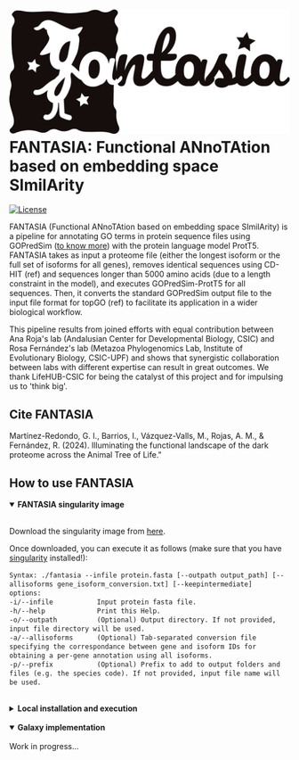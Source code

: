 # ![](Figures/FANTASIA_logo.png) FANTASIA: Functional ANnoTAtion based on embedding space SImilArity

[![License](https://img.shields.io/badge/license-GPLv3-blue.svg)](http://www.gnu.org/licenses/gpl.html)

FANTASIA (Functional ANnoTAtion based on embedding space SImilArity) is a pipeline for annotating GO terms in protein sequence files using GOPredSim ([to know more](https://github.com/Rostlab/goPredSim)) with the protein language model ProtT5. FANTASIA takes as input a proteome file (either the longest isoform or the full set of isoforms for all genes), removes identical sequences using CD-HIT (ref) and sequences longer than 5000 amino acids (due to a length constraint in the model), and executes GOPredSim-ProtT5 for all sequences. Then, it converts the standard GOPredSim output file to the input file format for topGO (ref) to facilitate its application in a wider biological workflow.

This pipeline results from joined efforts with equal contribution between Ana Roja's lab (Andalusian Center for Developmental Biology, CSIC) and Rosa Fernández's lab (Metazoa Phylogenomics Lab, Institute of Evolutionary Biology, CSIC-UPF) and shows that synergistic collaboration between labs with different expertise can result in great outcomes. We thank LifeHUB-CSIC for being the catalyst of this project and for impulsing us to 'think big'.

## Cite FANTASIA
Martínez-Redondo, G. I., Barrios, I., Vázquez-Valls, M., Rojas, A. M., & Fernández, R. (2024). Illuminating the functional landscape of the dark proteome across the Animal Tree of Life."

## How to use FANTASIA
<details open>
<summary><b>FANTASIA singularity image</b></summary>
</br>

  Download the singularity image from [here](https://cloud.sylabs.io/library/gemma.martinezredondo/fantasia/fantasia).

  Once downloaded, you can execute it as follows (make sure that you have [singularity](https://docs.sylabs.io/guides/3.0/user-guide/installation.html) installed!):
  </br>
  
  ```
  Syntax: ./fantasia --infile protein.fasta [--outpath output_path] [--allisoforms gene_isoform_conversion.txt] [--keepintermediate]
  options:
  -i/--infile           Input protein fasta file.
  -h/--help             Print this Help.
  -o/--outpath          (Optional) Output directory. If not provided, input file directory will be used.
  -a/--allisoforms      (Optional) Tab-separated conversion file specifying the correspondance between gene and isoform IDs for obtaining a per-gene annotation using all isoforms.
  -p/--prefix           (Optional) Prefix to add to output folders and files (e.g. the species code). If not provided, input file name will be used.
  ```
  
</details>

</br>

<details>
<summary><b>Local installation and execution</b></summary>
</br>

  1.- Download the files and scripts from [here](http://gofile.me/5wDJy/GW4ew7RbW).
  
  2.- Open ```installation_guide_FANTASIA.sh``` (you can download it from this Github repository) and follow the instructions.
  
  3.- Execute FANTASIA (you can check the files and options required for each script by adding ```-h```).

<img src="Figures/FANTASIA_pipeline.png" />
</details>

</br>

<details open>
<summary><b>Galaxy implementation</b></summary>
</br>
Work in progress...
</details>
